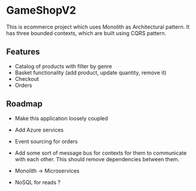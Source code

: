 # GameShopV2

This is ecommerce project which uses Monolith as Architectural pattern.
It has three bounded contexts, which are built using CQRS pattern.

## Features

- Catalog of products with filter by genre
- Basket functionality (add product, update quantity, remove it)
- Checkout
- Orders


## Roadmap

- Make this application loosely coupled

- Add Azure services

- Event sourcing for orders

- Add some sort of message bus for contexts for them to communicate with each other. 
This should remove dependencies between them.

- Monolith -> Microservices

- NoSQL for reads ?

